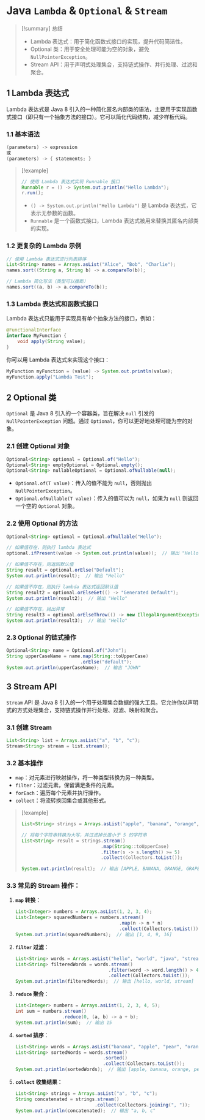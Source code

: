 # Java `Lambda` & `Optional` & `Stream`

> [!summary] 总结
>
> - Lambda 表达式：用于简化函数式接口的实现，提升代码简洁性。
> - Optional 类：用于安全处理可能为空的对象，避免 `NullPointerException`。
> - Stream API：用于声明式处理集合，支持链式操作、并行处理、过滤和聚合。

## 1 Lambda 表达式

Lambda 表达式是 Java 8 引入的一种简化匿名内部类的语法，主要用于实现函数式接口（即只有一个抽象方法的接口）。它可以简化代码结构，减少样板代码。

### 1.1 基本语法

```java
(parameters) -> expression
或
(parameters) -> { statements; }
```

> [!example]
>
> ```java
> // 使用 Lambda 表达式实现 Runnable 接口
> Runnable r = () -> System.out.println("Hello Lambda");
> r.run();
> ```
>
> - `() -> System.out.println("Hello Lambda")` 是 Lambda 表达式，它表示无参数的函数。
> - `Runnable` 是一个函数式接口，Lambda 表达式被用来替换其匿名内部类的实现。

### 1.2 更复杂的 Lambda 示例

```java
// 使用 Lambda 表达式进行列表排序
List<String> names = Arrays.asList("Alice", "Bob", "Charlie");
names.sort((String a, String b) -> a.compareTo(b));

// Lambda 简化写法（类型可以推断）
names.sort((a, b) -> a.compareTo(b));
```

### 1.3 Lambda 表达式和函数式接口

Lambda 表达式只能用于实现具有单个抽象方法的接口，例如：

```java
@FunctionalInterface
interface MyFunction {
    void apply(String value);
}
```

你可以用 Lambda 表达式来实现这个接口：

```java
MyFunction myFunction = (value) -> System.out.println(value);
myFunction.apply("Lambda Test");
```

## 2 Optional 类

`Optional` 是 Java 8 引入的一个容器类，旨在解决 `null` 引发的 `NullPointerException` 问题。通过 `Optional`，你可以更好地处理可能为空的对象。

### 2.1 创建 Optional 对象

```java
Optional<String> optional = Optional.of("Hello");
Optional<String> emptyOptional = Optional.empty();
Optional<String> nullableOptional = Optional.ofNullable(null);
```

- `Optional.of(T value)`：传入的值不能为 `null`，否则抛出 `NullPointerException`。
- `Optional.ofNullable(T value)`：传入的值可以为 `null`，如果为 `null` 则返回一个空的 `Optional` 对象。

### 2.2 使用 Optional 的方法

```java
Optional<String> optional = Optional.ofNullable("Hello");

// 如果值存在，则执行 lambda 表达式
optional.ifPresent(value -> System.out.println(value));  // 输出 "Hello"

// 如果值不存在，则返回默认值
String result = optional.orElse("Default");
System.out.println(result);  // 输出 "Hello"

// 如果值不存在，则执行 lambda 表达式返回默认值
String result2 = optional.orElseGet(() -> "Generated Default");
System.out.println(result2);  // 输出 "Hello"

// 如果值不存在，抛出异常
String result3 = optional.orElseThrow(() -> new IllegalArgumentException("No value present"));
System.out.println(result3);  // 输出 "Hello"
```

### 2.3 Optional 的链式操作

```java
Optional<String> name = Optional.of("John");
String upperCaseName = name.map(String::toUpperCase)
                           .orElse("default");
System.out.println(upperCaseName);  // 输出 "JOHN"
```

## 3 Stream API

`Stream` API 是 Java 8 引入的一个用于处理集合数据的强大工具。它允许你以声明式的方式处理集合，支持链式操作并行处理、过滤、映射和聚合。

### 3.1 创建 Stream

```java
List<String> list = Arrays.asList("a", "b", "c");
Stream<String> stream = list.stream();
```

### 3.2 基本操作

- `map`：对元素进行映射操作，将一种类型转换为另一种类型。
- `filter`：过滤元素，保留满足条件的元素。
- `forEach`：遍历每个元素并执行操作。
- `collect`：将流转换回集合或其他形式。

> [!example]
>
> ```java
> List<String> strings = Arrays.asList("apple", "banana", "orange", "pear", "grape");
> 
> // 将每个字符串转换为大写，并过滤掉长度小于 5 的字符串
> List<String> result = strings.stream()
>                              .map(String::toUpperCase)
>                              .filter(s -> s.length() >= 5)
>                              .collect(Collectors.toList());
> 
> System.out.println(result);  // 输出 [APPLE, BANANA, ORANGE, GRAPE]
> ```

### 3.3 常见的 Stream 操作：

1. **`map` 转换**：

   ```java
   List<Integer> numbers = Arrays.asList(1, 2, 3, 4);
   List<Integer> squaredNumbers = numbers.stream()
                                         .map(n -> n * n)
                                         .collect(Collectors.toList());
   System.out.println(squaredNumbers);  // 输出 [1, 4, 9, 16]
   ```

2. **`filter` 过滤**：

   ```java
   List<String> words = Arrays.asList("hello", "world", "java", "stream");
   List<String> filteredWords = words.stream()
                                     .filter(word -> word.length() > 4)
                                     .collect(Collectors.toList());
   System.out.println(filteredWords);  // 输出 [hello, world, stream]
   ```

3. **`reduce` 聚合**：

   ```java
   List<Integer> numbers = Arrays.asList(1, 2, 3, 4, 5);
   int sum = numbers.stream()
                    .reduce(0, (a, b) -> a + b);
   System.out.println(sum);  // 输出 15
   ```

4. **`sorted` 排序**：

   ```java
   List<String> words = Arrays.asList("banana", "apple", "pear", "orange");
   List<String> sortedWords = words.stream()
                                   .sorted()
                                   .collect(Collectors.toList());
   System.out.println(sortedWords);  // 输出 [apple, banana, orange, pear]
   ```

5. **`collect` 收集结果**：

   ```java
   List<String> strings = Arrays.asList("a", "b", "c");
   String concatenated = strings.stream()
                                .collect(Collectors.joining(", "));
   System.out.println(concatenated);  // 输出 "a, b, c"
   ```
